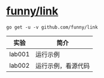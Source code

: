 # [funny/link](github.com/funny/link)
`go get -u -v github.com/funny/link`

|实验|简介|
|---|---|
|lab001|运行示例|
|lab002|运行示例，看源代码|